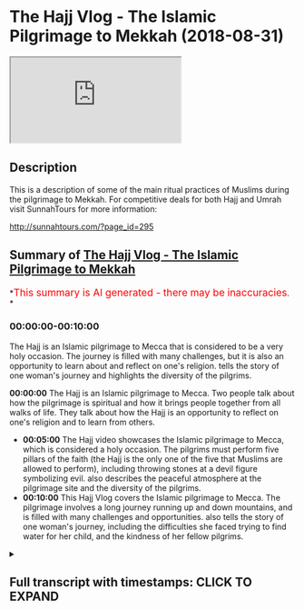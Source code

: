 # The Hajj Vlog - The Islamic Pilgrimage to Mekkah (2018-08-31)

<iframe loading='lazy' allow='autoplay' src='https://www.youtube.com/embed/uuY1dzbOJuA'></iframe>

## Description

This is a description of some of the main ritual practices of Muslims during the pilgrimage to Mekkah. For competitive deals for both Hajj and Umrah visit SunnahTours for more information:

<http://sunnahtours.com/?page_id=295>

## Summary of [The Hajj Vlog - The Islamic Pilgrimage to Mekkah](https://www.youtube.com/watch?v=uuY1dzbOJuA)

*<span style="color:red; font-size:125%">This summary is AI generated - there may be inaccuracies</span>. *

### <a onclick="modifyYTiframeseektime('0')">00:00:00-00:10:00</a>

The Hajj is an Islamic pilgrimage to Mecca that is considered to be a very holy occasion. The journey is filled with many challenges, but it is also an opportunity to learn about and reflect on one's religion.  tells the story of one woman's journey and highlights the diversity of the pilgrims.

**<a onclick="modifyYTiframeseektime('0')">00:00:00</a>** The Hajj is an Islamic pilgrimage to Mecca. Two people talk about how the pilgrimage is spiritual and how it brings people together from all walks of life. They talk about how the Hajj is an opportunity to reflect on one's religion and to learn from others.

* **<a onclick="modifyYTiframeseektime('300')">00:05:00</a>** The Hajj video showcases the Islamic pilgrimage to Mecca, which is considered a holy occasion. The pilgrims must perform five pillars of the faith (the Hajj is the only one of the five that Muslims are allowed to perform), including throwing stones at a devil figure symbolizing evil.  also describes the peaceful atmosphere at the pilgrimage site and the diversity of the pilgrims.
* **<a onclick="modifyYTiframeseektime('600')">00:10:00</a>** This Hajj Vlog covers the Islamic pilgrimage to Mecca. The pilgrimage involves a long journey running up and down mountains, and is filled with many challenges and opportunities.  also tells the story of one woman's journey, including the difficulties she faced trying to find water for her child, and the kindness of her fellow pilgrims.

<details><summary><h2>Full transcript with timestamps: CLICK TO EXPAND</h2></summary>

<a onclick="modifyYTiframeseektime('0')">0:00:00</a> two in the morning this is the best time  
<a onclick="modifyYTiframeseektime('16')">0:00:16</a> G promoting some Natasia representing  
<a onclick="modifyYTiframeseektime('20')">0:00:20</a> the bagel oh no babe no make enough  
<a onclick="modifyYTiframeseektime('28')">0:00:28</a>  he could've made  
<a onclick="modifyYTiframeseektime('35')">0:00:35</a> the breakaway let me kind of  
<a onclick="modifyYTiframeseektime('44')">0:00:44</a>  he could've made  
<a onclick="modifyYTiframeseektime('62')">0:01:02</a> their sacrifice  
<a onclick="modifyYTiframeseektime('65')">0:01:05</a> and this wedge was they here publication  
<a onclick="modifyYTiframeseektime('68')">0:01:08</a> was there  
<a onclick="modifyYTiframeseektime('70')">0:01:10</a> for that period of time for two days now  
<a onclick="modifyYTiframeseektime('72')">0:01:12</a> it's because of your mouth people I want  
<a onclick="modifyYTiframeseektime('75')">0:01:15</a> to come to Mina and the space that we  
<a onclick="modifyYTiframeseektime('77')">0:01:17</a> have we're forced to sleep first  
<a onclick="modifyYTiframeseektime('81')">0:01:21</a> so in this room and away in here there  
<a onclick="modifyYTiframeseektime('83')">0:01:23</a> might be how many people  
<a onclick="modifyYTiframeseektime('84')">0:01:24</a> they typically have a to the point of  
<a onclick="modifyYTiframeseektime('87')">0:01:27</a> the first move location if you look at  
<a onclick="modifyYTiframeseektime('89')">0:01:29</a> the kind of bench there  
<a onclick="modifyYTiframeseektime('93')">0:01:33</a> one right next to the other what I love  
<a onclick="modifyYTiframeseektime('95')">0:01:35</a> about men are for myself please the fact  
<a onclick="modifyYTiframeseektime('97')">0:01:37</a> that where you meet different brothers  
<a onclick="modifyYTiframeseektime('98')">0:01:38</a> every year so because you did such  
<a onclick="modifyYTiframeseektime('100')">0:01:40</a> confined spaces you have to talk to the  
<a onclick="modifyYTiframeseektime('102')">0:01:42</a> guy next to you you break down them  
<a onclick="modifyYTiframeseektime('104')">0:01:44</a> kinda party years he literally showed  
<a onclick="modifyYTiframeseektime('106')">0:01:46</a> older and you end up making good friends  
<a onclick="modifyYTiframeseektime('109')">0:01:49</a> here and bonding over like start off my  
<a onclick="modifyYTiframeseektime('112')">0:01:52</a> religion and start sharing best  
<a onclick="modifyYTiframeseektime('114')">0:01:54</a> practices in stuff will help you make go  
<a onclick="modifyYTiframeseektime('117')">0:01:57</a> are what helps you in your ibadan stupid  
<a onclick="modifyYTiframeseektime('120')">0:02:00</a> are so ii mean i just love sharing back  
<a onclick="modifyYTiframeseektime('123')">0:02:03</a> best practices here with different  
<a onclick="modifyYTiframeseektime('124')">0:02:04</a> different brothers every single year  
<a onclick="modifyYTiframeseektime('125')">0:02:05</a> when you go back to like i think it for  
<a onclick="modifyYTiframeseektime('132')">0:02:12</a> me i've already gotten incredible sense  
<a onclick="modifyYTiframeseektime('133')">0:02:13</a> of appreciation for everything more  
<a onclick="modifyYTiframeseektime('142')">0:02:22</a> space it makes you think wow look at  
<a onclick="modifyYTiframeseektime('145')">0:02:25</a> this will be given  
<a onclick="modifyYTiframeseektime('175')">0:02:55</a> why over here and this is the ninth day  
<a onclick="modifyYTiframeseektime('178')">0:02:58</a> of the Hajj and is the most important  
<a onclick="modifyYTiframeseektime('181')">0:03:01</a> day of the hatch a Jaffa which is the  
<a onclick="modifyYTiframeseektime('184')">0:03:04</a> hatch is Arabic so without coming to  
<a onclick="modifyYTiframeseektime('187')">0:03:07</a> this place then your heart is no except  
<a onclick="modifyYTiframeseektime('190')">0:03:10</a> it's one of the main pillars is the  
<a onclick="modifyYTiframeseektime('192')">0:03:12</a> biggest pillow the hatch I wonder is  
<a onclick="modifyYTiframeseektime('195')">0:03:15</a> this basically you come from panelizer  
<a onclick="modifyYTiframeseektime('196')">0:03:16</a> morning time and you spend the whole day  
<a onclick="modifyYTiframeseektime('198')">0:03:18</a> here as you can see kind of around the  
<a onclick="modifyYTiframeseektime('200')">0:03:20</a> world what the gist is that you  
<a onclick="modifyYTiframeseektime('203')">0:03:23</a> secluded  
<a onclick="modifyYTiframeseektime('208')">0:03:28</a> specialized diet but also any do I think  
<a onclick="modifyYTiframeseektime('210')">0:03:30</a> making some location activation this is  
<a onclick="modifyYTiframeseektime('213')">0:03:33</a> what the 90 days were about literally  
<a onclick="modifyYTiframeseektime('215')">0:03:35</a> coming here being here and supplication  
<a onclick="modifyYTiframeseektime('226')">0:03:46</a> and  
<a onclick="modifyYTiframeseektime('235')">0:03:55</a> Music  
<a onclick="modifyYTiframeseektime('266')">0:04:26</a> and it's an amazing feeling being  
<a onclick="modifyYTiframeseektime('267')">0:04:27</a> amongst millions of people everybody's  
<a onclick="modifyYTiframeseektime('270')">0:04:30</a> been in the same direction towards the  
<a onclick="modifyYTiframeseektime('273')">0:04:33</a> same goal  
<a onclick="modifyYTiframeseektime('273')">0:04:33</a> and it's very spiritual it's area so we  
<a onclick="modifyYTiframeseektime('276')">0:04:36</a> have all different types of people  
<a onclick="modifyYTiframeseektime('277')">0:04:37</a> performing the Hajj this year from the  
<a onclick="modifyYTiframeseektime('280')">0:04:40</a> young to the old my sleeping bag  
<a onclick="modifyYTiframeseektime('295')">0:04:55</a> everyone's packed thanks to each other  
<a onclick="modifyYTiframeseektime('299')">0:04:59</a> minimal gaps between each other so we  
<a onclick="modifyYTiframeseektime('302')">0:05:02</a> can be considerate to other people  
<a onclick="modifyYTiframeseektime('317')">0:05:17</a> fulfill that refinement  
<a onclick="modifyYTiframeseektime('321')">0:05:21</a> and tomorrow girl to study the down  
<a onclick="modifyYTiframeseektime('324')">0:05:24</a> at the camera and then we will go to the  
<a onclick="modifyYTiframeseektime('328')">0:05:28</a> pattern either by foot to about taxi  
<a onclick="modifyYTiframeseektime('331')">0:05:31</a> sure yeah we'll see how you feel  
<a onclick="modifyYTiframeseektime('332')">0:05:32</a> tomorrow just seven seconds you're on  
<a onclick="modifyYTiframeseektime('338')">0:05:38</a> the cover for me Messiah is way tougher  
<a onclick="modifyYTiframeseektime('342')">0:05:42</a> Marwa seven times and then fun  
<a onclick="modifyYTiframeseektime('345')">0:05:45</a> completion  
<a onclick="modifyYTiframeseektime('347')">0:05:47</a> Music  
<a onclick="modifyYTiframeseektime('352')">0:05:52</a> our actually complete all the pillars of  
<a onclick="modifyYTiframeseektime('356')">0:05:56</a> our Patrick  
<a onclick="modifyYTiframeseektime('361')">0:06:01</a> all of our group are here and we're  
<a onclick="modifyYTiframeseektime('364')">0:06:04</a> camping in the desert it's a beautiful  
<a onclick="modifyYTiframeseektime('366')">0:06:06</a> sight people from all over it's a real  
<a onclick="modifyYTiframeseektime('373')">0:06:13</a> situation right now I feel like  
<a onclick="modifyYTiframeseektime('378')">0:06:18</a> descriptions of the day of judgment  
<a onclick="modifyYTiframeseektime('380')">0:06:20</a> every like so many people walk in one  
<a onclick="modifyYTiframeseektime('382')">0:06:22</a> direction look everyone's cost against  
<a onclick="modifyYTiframeseektime('384')">0:06:24</a> one another through like it reminds me  
<a onclick="modifyYTiframeseektime('392')">0:06:32</a> of the movie you know when there's like  
<a onclick="modifyYTiframeseektime('394')">0:06:34</a> a storm or tsunami and then they have to  
<a onclick="modifyYTiframeseektime('397')">0:06:37</a> evacuate like areas they like they go to  
<a onclick="modifyYTiframeseektime('401')">0:06:41</a> like a church inside and then they sleep  
<a onclick="modifyYTiframeseektime('403')">0:06:43</a> in the church it reminds me of that but  
<a onclick="modifyYTiframeseektime('405')">0:06:45</a> outside I could never imagine having  
<a onclick="modifyYTiframeseektime('409')">0:06:49</a> super like this everything we sleep with  
<a onclick="modifyYTiframeseektime('412')">0:06:52</a> the scorpions in the and ants okay I  
<a onclick="modifyYTiframeseektime('423')">0:07:03</a> think we say good night for now  
<a onclick="modifyYTiframeseektime('424')">0:07:04</a> inshallah we will reconvene after  
<a onclick="modifyYTiframeseektime('434')">0:07:14</a> biggest muscle  
<a onclick="modifyYTiframeseektime('439')">0:07:19</a> Music  
<a onclick="modifyYTiframeseektime('445')">0:07:25</a> sorry 100 allow just leaving the leaper  
<a onclick="modifyYTiframeseektime('449')">0:07:29</a> now working through  
<a onclick="modifyYTiframeseektime('451')">0:07:31</a> as you can see millions of people are  
<a onclick="modifyYTiframeseektime('452')">0:07:32</a> gathered today  
<a onclick="modifyYTiframeseektime('454')">0:07:34</a> literally shoulder-to-shoulder this road  
<a onclick="modifyYTiframeseektime('457')">0:07:37</a> before when we came in it wasn't busy at  
<a onclick="modifyYTiframeseektime('459')">0:07:39</a> all and now we look it's full of  
<a onclick="modifyYTiframeseektime('463')">0:07:43</a> different nationalities  
<a onclick="modifyYTiframeseektime('465')">0:07:45</a> it's a very poor inspiring experience  
<a onclick="modifyYTiframeseektime('471')">0:07:51</a> I've ever encountered in my life  
<a onclick="modifyYTiframeseektime('474')">0:07:54</a> they can see all the country flags here  
<a onclick="modifyYTiframeseektime('475')">0:07:55</a> waving wave shows you that  
<a onclick="modifyYTiframeseektime('479')">0:07:59</a> you know whoever you're from  
<a onclick="modifyYTiframeseektime('482')">0:08:02</a> nice  
<a onclick="modifyYTiframeseektime('491')">0:08:11</a> Music  
<a onclick="modifyYTiframeseektime('503')">0:08:23</a> kinds of directions you got here people  
<a onclick="modifyYTiframeseektime('506')">0:08:26</a> coming in up to the first floor this is  
<a onclick="modifyYTiframeseektime('513')">0:08:33</a> why everyone has here meet you I've got  
<a onclick="modifyYTiframeseektime('515')">0:08:35</a> my father as well  
<a onclick="modifyYTiframeseektime('516')">0:08:36</a> so this these stones you throw them at  
<a onclick="modifyYTiframeseektime('521')">0:08:41</a> the pillar which symbolizes the devil  
<a onclick="modifyYTiframeseektime('524')">0:08:44</a> actually and this is part of the ritual  
<a onclick="modifyYTiframeseektime('527')">0:08:47</a> which the Prophet directed us to and so  
<a onclick="modifyYTiframeseektime('532')">0:08:52</a> we're going to be doing that insha'Allah  
<a onclick="modifyYTiframeseektime('533')">0:08:53</a> trying to then head off to do the rest  
<a onclick="modifyYTiframeseektime('537')">0:08:57</a> of the rights on the tenth day of the  
<a onclick="modifyYTiframeseektime('540')">0:09:00</a> highway  
<a onclick="modifyYTiframeseektime('564')">0:09:24</a> when you come back to the 11 for talk  
<a onclick="modifyYTiframeseektime('565')">0:09:25</a> day we're gonna go  
<a onclick="modifyYTiframeseektime('574')">0:09:34</a> one stone in the Chacon today so you can  
<a onclick="modifyYTiframeseektime('581')">0:09:41</a> in the back of the taxi as you see this  
<a onclick="modifyYTiframeseektime('583')">0:09:43</a> for people like the ledger  
<a onclick="modifyYTiframeseektime('590')">0:09:50</a> and this is very tranquil  
<a onclick="modifyYTiframeseektime('613')">0:10:13</a> anytime  
<a onclick="modifyYTiframeseektime('620')">0:10:20</a> Music  
<a onclick="modifyYTiframeseektime('621')">0:10:21</a> Safa and Marwah  
<a onclick="modifyYTiframeseektime('627')">0:10:27</a> running up and down  
<a onclick="modifyYTiframeseektime('633')">0:10:33</a> and the line goes all the way to the end  
<a onclick="modifyYTiframeseektime('639')">0:10:39</a> now stop my mother to mountains which  
<a onclick="modifyYTiframeseektime('642')">0:10:42</a> was the site of her job  
<a onclick="modifyYTiframeseektime('645')">0:10:45</a> obviously was printed with Abraham she  
<a onclick="modifyYTiframeseektime('648')">0:10:48</a> was a slave girl of Abraham actually  
<a onclick="modifyYTiframeseektime('652')">0:10:52</a> actually  
<a onclick="modifyYTiframeseektime('654')">0:10:54</a> it's my  
<a onclick="modifyYTiframeseektime('658')">0:10:58</a> you see  
<a onclick="modifyYTiframeseektime('667')">0:11:07</a> for people to know the story was  
<a onclick="modifyYTiframeseektime('670')">0:11:10</a> literally  
<a onclick="modifyYTiframeseektime('678')">0:11:18</a> trying to look for water for her child  
<a onclick="modifyYTiframeseektime('681')">0:11:21</a> she cannot find the water now eventually  
<a onclick="modifyYTiframeseektime('685')">0:11:25</a> what hapless she  
<a onclick="modifyYTiframeseektime('688')">0:11:28</a> and Samsung Porter Samsung was a kind of  
<a onclick="modifyYTiframeseektime('692')">0:11:32</a> water which still flows until this day  
<a onclick="modifyYTiframeseektime('694')">0:11:34</a> and find the Samsung on the side  
<a onclick="modifyYTiframeseektime('742')">0:12:22</a> things like  
<a onclick="modifyYTiframeseektime('744')">0:12:24</a> we had together  
<a onclick="modifyYTiframeseektime('754')">0:12:34</a> it has to do that but we decided to walk  
<a onclick="modifyYTiframeseektime('775')">0:12:55</a> from almost every location to every  
<a onclick="modifyYTiframeseektime('777')">0:12:57</a> other location so it's a lot of walking  
<a onclick="modifyYTiframeseektime('779')">0:12:59</a> every day was like three hours walking  
<a onclick="modifyYTiframeseektime('781')">0:13:01</a> at least  
<a onclick="modifyYTiframeseektime('782')">0:13:02</a> love kilometers and so makes you  
<a onclick="modifyYTiframeseektime('785')">0:13:05</a> appreciate them they transmit your  
<a onclick="modifyYTiframeseektime('787')">0:13:07</a> clothes to your family to space you have  
<a onclick="modifyYTiframeseektime('790')">0:13:10</a> a home  
<a onclick="modifyYTiframeseektime('790')">0:13:10</a> it's absolutely everything so  
<a onclick="modifyYTiframeseektime('794')">0:13:14</a> LaMichael wanna be not makin uh  
<a onclick="modifyYTiframeseektime('803')">0:13:23</a>  he could've made  
<a onclick="modifyYTiframeseektime('807')">0:13:27</a> good  
<a onclick="modifyYTiframeseektime('810')">0:13:30</a> no break alone  
<a onclick="modifyYTiframeseektime('813')">0:13:33</a> wannabe not my kind of  
<a onclick="modifyYTiframeseektime('818')">0:13:38</a> should he cut up  
</details>
